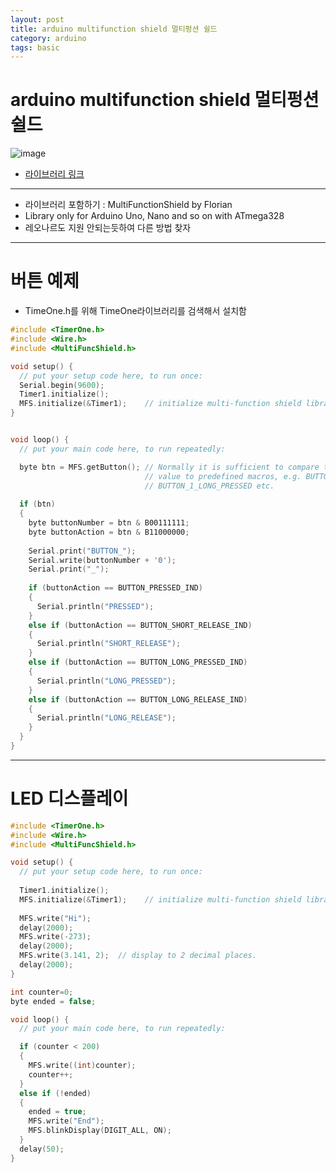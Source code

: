 ```yaml
---
layout: post
title: arduino multifunction shield 멀티펑션 쉴드
category: arduino
tags: basic
---
```


# arduino multifunction shield 멀티펑션 쉴드

![image](https://github.com/gunug/gunug.github.io/assets/52345276/0ff72046-edb9-4448-8258-bfbf5601d2b9)
* [라이브러리 링크](https://github.com/hpsaturn/MultiFuncShield-Library)

---

* 라이브러리 포함하기 : MultiFunctionShield by Florian
* Library only for Arduino Uno, Nano and so on with ATmega328
* 레오나르도 지원 안되는듯하여 다른 방법 찾자

---

# 버튼 예제
* TimeOne.h를 위해 TimeOne라이브러리를 검색해서 설치함
```c++
#include <TimerOne.h>
#include <Wire.h>
#include <MultiFuncShield.h>

void setup() {
  // put your setup code here, to run once:
  Serial.begin(9600);
  Timer1.initialize();
  MFS.initialize(&Timer1);    // initialize multi-function shield library
}


void loop() {
  // put your main code here, to run repeatedly:

  byte btn = MFS.getButton(); // Normally it is sufficient to compare the return
                              // value to predefined macros, e.g. BUTTON_1_PRESSED,
                              // BUTTON_1_LONG_PRESSED etc.
  
  if (btn)
  {
    byte buttonNumber = btn & B00111111;
    byte buttonAction = btn & B11000000;
    
    Serial.print("BUTTON_");
    Serial.write(buttonNumber + '0');
    Serial.print("_");
    
    if (buttonAction == BUTTON_PRESSED_IND)
    {
      Serial.println("PRESSED");
    }
    else if (buttonAction == BUTTON_SHORT_RELEASE_IND)
    {
      Serial.println("SHORT_RELEASE");
    }
    else if (buttonAction == BUTTON_LONG_PRESSED_IND)
    {
      Serial.println("LONG_PRESSED");
    }
    else if (buttonAction == BUTTON_LONG_RELEASE_IND)
    {
      Serial.println("LONG_RELEASE");
    }
  }
}
```

---

# LED 디스플레이

```c++
#include <TimerOne.h>
#include <Wire.h>
#include <MultiFuncShield.h>

void setup() {
  // put your setup code here, to run once:
  
  Timer1.initialize();
  MFS.initialize(&Timer1);    // initialize multi-function shield library
  
  MFS.write("Hi");
  delay(2000);
  MFS.write(-273);
  delay(2000);
  MFS.write(3.141, 2);  // display to 2 decimal places.
  delay(2000);
}

int counter=0;
byte ended = false;

void loop() {
  // put your main code here, to run repeatedly:

  if (counter < 200)
  {
    MFS.write((int)counter);
    counter++;
  }
  else if (!ended)
  {
    ended = true;
    MFS.write("End");
    MFS.blinkDisplay(DIGIT_ALL, ON);
  }
  delay(50);
}
```